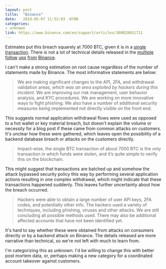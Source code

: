 ```yaml
---
layout: post
title:  "Binance"
date:   2019-05-07 11:52:03 -0700
categories:
- unknown
link: https://www.binance.com/en/support/articles/360028031711
---
```

Estimates put this breach squarely at 7000 BTC, given it is in a [single transaction](https://www.blockchain.com/btc/tx/e8b406091959700dbffcff30a60b190133721e5c39e89bb5fe23c5a554ab05ea). There is not a lot of technical details released in the [multiple](https://www.binance.com/en/support/articles/360028031711) [follow](https://www.binance.com/en/support/articles/360027851252-Security-Update-API-Key-Reset) [ups](https://www.binance.com/en/blog/336904059293999104/Security-Incident-Recap) [from](https://www.binance.com/en/blog/333497959022997504/Binance-Security-Incident-Update-2) [Binance](https://www.binance.com/en/blog/336904059293999104/Security-Incident-Recap).

I can't make a strong estimation on root cause regardless of the number of statements made by Binance. The most informative statements are below:

> We are making significant changes to the API, 2FA, and withdrawal validation areas, *which was an area exploited by hackers during this incident*. We are improving our risk management, user behavior analysis, and KYC procedures. We are working on more innovative ways to fight phishing. We also have a number of additional security measures being implemented not directly visible on the front end.

This suggests normal application withdrawal flows were used as opposed to a hot wallet or key material breach, but doesn't explain the volume or necessity for a blog post if these came from common attacks on customers. It's unclear how these were gathered, which leaves open the possibility of a backend database breach or attacks on the customers directly.

> Impact-wise, the single BTC transaction of about 7000 BTC is the only transaction in which funds were stolen, and it’s quite simple to verify this on the blockchain.

This might suggest that transactions are batched up and somehow the attack bypassed security policy this way by performing several application actions resulting in one complex withdrawal, which might indicate that these transactions happened suddenly. This leaves further uncertainty about how the breach occurred.

> Hackers were able to obtain a large number of user API keys, 2FA codes, and potentially other info. The hackers used a variety of techniques, including phishing, viruses and other attacks. We are still concluding all possible methods used. There may also be additional affected accounts that have not been identified yet.

It's hard to say whether these were obtained from attacks on consumers directly or by a backend attack on Binance. The details released are more narrative than technical, so we're not left with much to learn from.

I'm categorizing this as unknown. I'd be willing to change this with better post mortem data, or, perhaps making a new category for a coordinated account takeover against customers.
